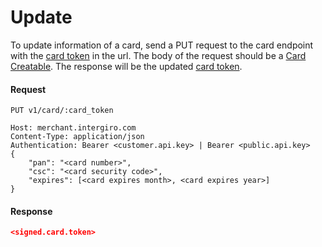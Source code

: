 # Update

To update information of a card, send a PUT request to the card endpoint with the [card token](./reference.html#token) in the url. The body of the request should be a [Card Creatable](../../integrate/acquiring/reference.html#creatable-5). The response will be the updated [card token](./reference.html#token).

#### Request
``` {1}
PUT v1/card/:card_token

Host: merchant.intergiro.com
Content-Type: application/json
Authentication: Bearer <customer.api.key> | Bearer <public.api.key>
{
	"pan": "<card number>",
	"csc": "<card security code>",
	"expires": [<card expires month>, <card expires year>]
}
```

#### Response
```json
<signed.card.token>
```